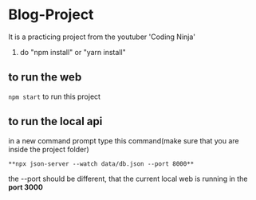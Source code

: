# Blog-Project
It is a practicing project from the youtuber 'Coding Ninja'

1. do "npm install" or "yarn install"

## to run the web

``` npm start ``` to run this project 

## to run the local api

in a new command prompt type this command(make sure that you are inside the project folder)

``` **npx json-server --watch data/db.json --port 8000** ```

the --port should be different, that the current local web is running in the **port 3000**
